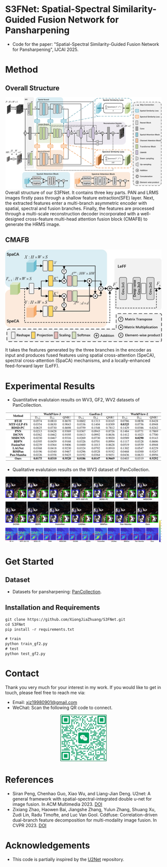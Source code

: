 # S3FNet: Spatial-Spectral Similarity-Guided Fusion Network for Pansharpening

- Code for the paper: "Spatial-Spectral Similarity-Guided Fusion Network for Pansharpening", IJCAI 2025.

# Method

## Overall Structure

![S3FNet](./readme_image/s3fnet.jpg#pic_center)
Overall structure of our S3FNet. It contains three key parts. PAN and LRMS images firstly pass through a shallow feature
extraction(SFE) layer. Next, the extracted features enter a multi-branch asymmetric encoder with spatial, spectral and
fusion branches. Finally, the features are processed through a multi-scale reconstruction decoder incorporated with a
well-designed cross-feature multi-head attention fusion block (CMAFB) to generate the HRMS image.

## CMAFB

![CMAFB](./readme_image/CMAFB.jpg#pic_center)

It takes the features generated by the three branches in the encoder as input and produces fused features using spatial
cross-attention (SpeCA), spectral cross-attention (SpaCA) mechanisms, and a locally-enhanced feed-forward layer
(LeFF).

# Experimental Results

- Quantitative evalutaion results on WV3, GF2, WV2 datasets of PanCollection.

![table_compare](./readme_image/table_compare.png#pic_center)

- Qualitative evalutaion results on the WV3 dataset of PanCollection.

![wv3_compare](./readme_image/wv3_compare.jpg#pic_center)

# Get Started

## Dataset

- Datasets for pansharpening: [PanCollection](https://github.com/liangjiandeng/PanCollection).

## Installation and Requirements

```shell
git clone https://github.com/XiongJiaZhuang/S3FNet.git
cd S3FNet
pip install -r requirements.txt
```

```shell
# train
python train_gf2.py
# test
python test_gf2.py
```

# Contact
Thank you very much for your interest in my work.
If you would like to get in touch, please feel free to reach me via:
- Email: xjz19980901@gmail.com
- WeChat: Scan the following QR code to connect.


<p align="center">
  <img src="./readme_image/wechat.png" alt="WeChat QR Code" width="150"/>
</p>

# References
- Siran Peng, Chenhao Guo, Xiao Wu, and Liang-Jian Deng. U2net: A general framework with spatial-spectral-integrated double u-net for image fusion. In ACM Multimedia 2023. [DOI](https://dl.acm.org/doi/10.1145/3581783.3612084)
- Zixiang Zhao, Haowen Bai, Jiangshe Zhang, Yulun Zhang, Shuang Xu, Zudi Lin, Radu Timofte, and Luc Van Gool. Cddfuse: Correlation-driven dual-branch feature decomposition for multi-modality image fusion. In CVPR 2023. [DOI](https://doi.org/10.1109/CVPR52729.2023.00572)

# Acknowledgements
- This code is partially inspired by the [U2Net](https://github.com/PSRben/U2Net) repository.
